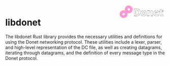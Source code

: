 <img src="../logo/donet_banner.png" align="right" width="30%"/>

# libdonet

The libdonet Rust library provides the necessary utilities and definitions for using the Donet networking protocol. These utilities include a lexer, parser, and high-level representation of the DC file, as well as creating datagrams, iterating through datagrams, and the definition of every message type in the Donet protocol.
